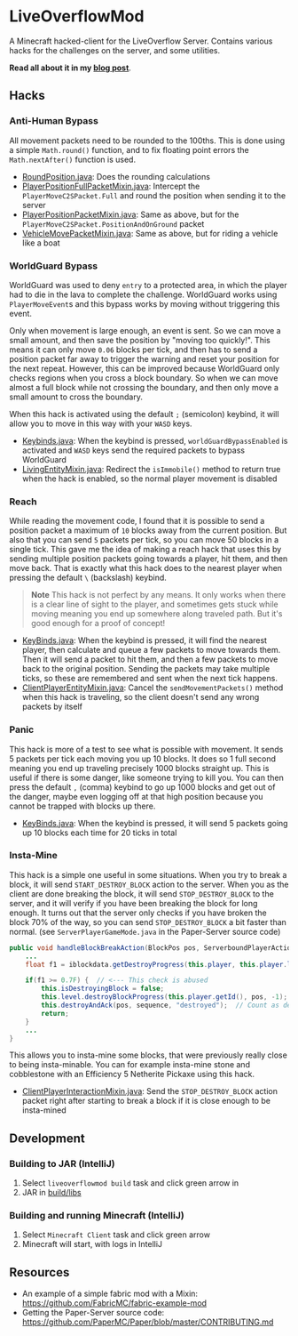 # LiveOverflowMod

A Minecraft hacked-client for the LiveOverflow Server. Contains various hacks for the challenges on the server,
and some utilities. 

**Read all about it in my [blog post](https://jorianwoltjer.com/blog/post/hacking/playing-on-the-liveoverflow-minecraft-hacking-server)**.

## Hacks

### Anti-Human Bypass

All movement packets need to be rounded to the 100ths. This is done using a simple `Math.round()` function, 
and to fix floating point errors the `Math.nextAfter()` function is used.

* [RoundPosition.java](src/main/java/com/jorianwoltjer/liveoverflowmod/helper/RoundPosition.java): 
Does the rounding calculations
* [PlayerPositionFullPacketMixin.java](src/main/java/com/jorianwoltjer/liveoverflowmod/mixin/PlayerPositionFullPacketMixin.java):
Intercept the `PlayerMoveC2SPacket.Full` and round the position when sending it to the server
* [PlayerPositionPacketMixin.java](src/main/java/com/jorianwoltjer/liveoverflowmod/mixin/PlayerPositionPacketMixin.java):
Same as above, but for the `PlayerMoveC2SPacket.PositionAndOnGround` packet
* [VehicleMovePacketMixin.java](src/main/java/com/jorianwoltjer/liveoverflowmod/mixin/VehicleMovePacketMixin.java):
Same as above, but for riding a vehicle like a boat

### WorldGuard Bypass

WorldGuard was used to deny `entry` to a protected area, in which the player had to die in the lava to complete the challenge. 
WorldGuard works using `PlayerMoveEvent`s and this bypass works by moving without triggering this event.  

Only when movement is large enough, an event is sent. So we can move a small amount, and then save the position by "moving too quickly!". 
This means it can only move `0.06` blocks per tick, and then has to send a position packet far away to trigger the warning and reset your position
for the next repeat. However, this can be improved because WorldGuard only checks regions when you cross a block boundary. 
So when we can move almost a full block while not crossing the boundary, and then only move a small amount to cross the boundary. 

When this hack is activated using the default `;` (semicolon) keybind, it will allow you to move in this way with your `WASD` keys. 

* [Keybinds.java](src/main/java/com/jorianwoltjer/liveoverflowmod/client/Keybinds.java):
When the keybind is pressed, `worldGuardBypassEnabled` is activated and `WASD` keys send the required packets to bypass WorldGuard
* [LivingEntityMixin.java](src/main/java/com/jorianwoltjer/liveoverflowmod/mixin/LivingEntityMixin.java):
Redirect the `isImmobile()` method to return true when the hack is enabled, so the normal player movement is disabled

### Reach

While reading the movement code, I found that it is possible to send a position packet a maximum of `10` blocks away from the current position.
But also that you can send `5` packets per tick, so you can move 50 blocks in a single tick. This gave me the idea of making
a reach hack that uses this by sending multiple position packets going towards a player, hit them, and then move back. 
That is exactly what this hack does to the nearest player when pressing the default `\​` (backslash) keybind.

> **Note**
> This hack is not perfect by any means. It only works when there is a clear line of sight to the player, and sometimes gets
> stuck while moving meaning you end up somewhere along traveled path. But it's good enough for a proof of concept!

* [KeyBinds.java](src/main/java/com/jorianwoltjer/liveoverflowmod/client/Keybinds.java):
When the keybind is pressed, it will find the nearest player, then calculate and queue a few packets to move towards them.
Then it will send a packet to hit them, and then a few packets to move back to the original position. Sending the packets 
may take multiple ticks, so these are remembered and sent when the next tick happens.
* [ClientPlayerEntityMixin.java](src/main/java/com/jorianwoltjer/liveoverflowmod/mixin/ClientPlayerEntityMixin.java):
Cancel the `sendMovementPackets()` method when this hack is traveling, so the client doesn't send any wrong packets by itself

### Panic

This hack is more of a test to see what is possible with movement. It sends 5 packets per tick each moving you up 10 blocks.
It does so 1 full second meaning you end up traveling precisely 1000 blocks straight up. This is useful if there is some danger, 
like someone trying to kill you. You can then press the default `,` (comma) keybind to go up 1000 blocks and get out of the danger, 
maybe even logging off at that high position because you cannot be trapped with blocks up there. 

* [KeyBinds.java](src/main/java/com/jorianwoltjer/liveoverflowmod/client/Keybinds.java):
When the keybind is pressed, it will send 5 packets going up 10 blocks each time for 20 ticks in total

### Insta-Mine

This hack is a simple one useful in some situations. When you try to break a block, it will send `START_DESTROY_BLOCK` action to the server. 
When you as the client are done breaking the block, it will send `STOP_DESTROY_BLOCK` to the server, and it will verify 
if you have been breaking the block for long enough. It turns out that the server only checks if you have broken the block
70% of the way, so you can send `STOP_DESTROY_BLOCK` a bit faster than normal. (see `ServerPlayerGameMode.java` in the Paper-Server source code)

```Java
public void handleBlockBreakAction(BlockPos pos, ServerboundPlayerActionPacket.Action action, Direction direction, int worldHeight, int sequence) {
    ...
    float f1 = iblockdata.getDestroyProgress(this.player, this.player.level,pos) * (float) (l+1);

    if(f1 >= 0.7F) {  // <--- This check is abused
        this.isDestroyingBlock = false;
        this.level.destroyBlockProgress(this.player.getId(), pos, -1);
        this.destroyAndAck(pos, sequence, "destroyed");  // Count as destroyed
        return;
    }
    ...
}
```

This allows you to insta-mine some blocks, that were previously really close to being insta-minable. You can for example insta-mine 
stone and cobblestone with an Efficiency 5 Netherite Pickaxe using this hack.

* [ClientPlayerInteractionMixin.java](src/main/java/com/jorianwoltjer/liveoverflowmod/mixin/ClientPlayerInteractionMixin.java):
Send the `STOP_DESTROY_BLOCK` action packet right after starting to break a block if it is close enough to be insta-mined

## Development

### Building to JAR (IntelliJ)

1. Select `liveoverflowmod build` task and click green arrow in
2. JAR in [build/libs](build/libs)

### Building and running Minecraft (IntelliJ)

1. Select `Minecraft Client` task and click green arrow
2. Minecraft will start, with logs in IntelliJ

## Resources

* An example of a simple fabric mod with a Mixin: https://github.com/FabricMC/fabric-example-mod
* Getting the Paper-Server source code: https://github.com/PaperMC/Paper/blob/master/CONTRIBUTING.md
